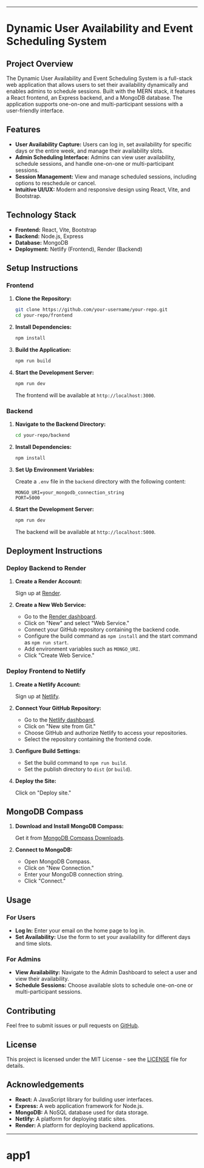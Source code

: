 

---

# Dynamic User Availability and Event Scheduling System

## Project Overview

The Dynamic User Availability and Event Scheduling System is a full-stack web application that allows users to set their availability dynamically and enables admins to schedule sessions. Built with the MERN stack, it features a React frontend, an Express backend, and a MongoDB database. The application supports one-on-one and multi-participant sessions with a user-friendly interface.

## Features

- **User Availability Capture:** Users can log in, set availability for specific days or the entire week, and manage their availability slots.
- **Admin Scheduling Interface:** Admins can view user availability, schedule sessions, and handle one-on-one or multi-participant sessions.
- **Session Management:** View and manage scheduled sessions, including options to reschedule or cancel.
- **Intuitive UI/UX:** Modern and responsive design using React, Vite, and Bootstrap.

## Technology Stack

- **Frontend:** React, Vite, Bootstrap
- **Backend:** Node.js, Express
- **Database:** MongoDB
- **Deployment:** Netlify (Frontend), Render (Backend)

## Setup Instructions

### Frontend

1. **Clone the Repository:**

   ```bash
   git clone https://github.com/your-username/your-repo.git
   cd your-repo/frontend
   ```

2. **Install Dependencies:**

   ```bash
   npm install
   ```

3. **Build the Application:**

   ```bash
   npm run build
   ```

4. **Start the Development Server:**

   ```bash
   npm run dev
   ```

   The frontend will be available at `http://localhost:3000`.

### Backend

1. **Navigate to the Backend Directory:**

   ```bash
   cd your-repo/backend
   ```

2. **Install Dependencies:**

   ```bash
   npm install
   ```

3. **Set Up Environment Variables:**

   Create a `.env` file in the `backend` directory with the following content:

   ```plaintext
   MONGO_URI=your_mongodb_connection_string
   PORT=5000
   ```

4. **Start the Development Server:**

   ```bash
   npm run dev
   ```

   The backend will be available at `http://localhost:5000`.

## Deployment Instructions

### Deploy Backend to Render

1. **Create a Render Account:**

   Sign up at [Render](https://render.com/).

2. **Create a New Web Service:**

   - Go to the [Render dashboard](https://dashboard.render.com/).
   - Click on "New" and select "Web Service."
   - Connect your GitHub repository containing the backend code.
   - Configure the build command as `npm install` and the start command as `npm run start`.
   - Add environment variables such as `MONGO_URI`.
   - Click "Create Web Service."

### Deploy Frontend to Netlify

1. **Create a Netlify Account:**

   Sign up at [Netlify](https://www.netlify.com/).

2. **Connect Your GitHub Repository:**

   - Go to the [Netlify dashboard](https://app.netlify.com/).
   - Click on "New site from Git."
   - Choose GitHub and authorize Netlify to access your repositories.
   - Select the repository containing the frontend code.

3. **Configure Build Settings:**

   - Set the build command to `npm run build`.
   - Set the publish directory to `dist` (or `build`).

4. **Deploy the Site:**

   Click on "Deploy site."

## MongoDB Compass

1. **Download and Install MongoDB Compass:**

   Get it from [MongoDB Compass Downloads](https://www.mongodb.com/products/compass).

2. **Connect to MongoDB:**

   - Open MongoDB Compass.
   - Click on "New Connection."
   - Enter your MongoDB connection string.
   - Click "Connect."

## Usage

### For Users

- **Log In:** Enter your email on the home page to log in.
- **Set Availability:** Use the form to set your availability for different days and time slots.

### For Admins

- **View Availability:** Navigate to the Admin Dashboard to select a user and view their availability.
- **Schedule Sessions:** Choose available slots to schedule one-on-one or multi-participant sessions.

## Contributing

Feel free to submit issues or pull requests on [GitHub](https://github.com/your-username/your-repo).

## License

This project is licensed under the MIT License - see the [LICENSE](LICENSE) file for details.

## Acknowledgements

- **React:** A JavaScript library for building user interfaces.
- **Express:** A web application framework for Node.js.
- **MongoDB:** A NoSQL database used for data storage.
- **Netlify:** A platform for deploying static sites.
- **Render:** A platform for deploying backend applications.

---
# app1
